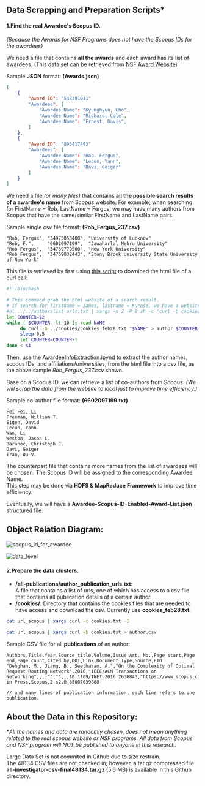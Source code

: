 ## Data Scrapping and Preparation Scripts*

#### 1.Find the real Awardee's Scopus ID.
*(Because the Awards for NSF Programs does not have the Scopus IDs for the awardees)*   

We need a file that contains **all the awards** and each award has its list of awardees. (This data set can be retrieved from [NSF Award Website][NSF])
  
Sample **JSON** format: **(Awards.json)**  
```json
[
    {
        "Award ID": "548391011"
        "Awardees": [
            "Awardee Name": "Kyunghyun, Cho",
            "Awardee Name": "Richard, Cole",
            "Awardee Name": "Ernest, Davis",
        ]
    },
    {
        "Award ID": "893417493"
        "Awardees": [
            "Awardee Name": "Rob, Fergus",
            "Awardee Name": "Lecun, Yann",
            "Awardee Name": "Davi, Geiger"
        ]
    }
]
```

We need a file *(or many files)* that contains **all the possible search results of a awardee's name** from Scopus website. For example, when searching for FirstName = Rob, LastName = Fergus, we may have many authors from Scopus that have the same/similar FirstName and LastName pairs.  

Sample single csv file format: **(Rob_Fergus_237.csv)**
```text
"Rob, Fergus", "34975053400", "University of Lucknow"
"Rob, F.",     "6602097199",  "Jawaharlal Nehru University"
"Rob Fergus",  "34769779500", "New York University"
"Rob Fergus",  "34769032443", "Stony Brook University State University of New York"
```

This file is retrieved by first using [this script][get_authors_html_page] to download the html file of a curl call:
```sh
#! /bin/bash

# This command grab the html website of a search result.
# if search for firstname = James, lastname = Kurose, we have a website specifically for all possible James Kurose
#nl ../../authorslist_urls.txt | xargs -n 2 -P 8 sh -c 'curl -b cookies_feb28.txt "$1" > author-$0.html'
let COUNTER=$2
while [ $COUNTER -lt 10 ]; read NAME
     do curl -b ../cookies/cookies_feb28.txt "$NAME" > author_$COUNTER.html
     sleep 0.5
     let COUNTER=COUNTER+1
done < $1
```

Then, use the [AwardeeInfoExtraction.ipynd][htmltocsv] to extract the author names, scopus IDs, and affiliations/universities, from the html file into a csv file, as the above sample *Rob_Fergus_237.csv* shown. 

Base on a Scopus ID, we can retrieve a list of co-authors from Scopus. *(We will scrap the data from the website to local just to improve time efficiency.)*  

Sample co-author file format: **(6602097199.txt)**
```text
Fei-Fei, Li
Freeman, William T.
Eigen, David
Lecun, Yann
Wan, Li
Weston, Jason L.
Baranec, Christoph J.
Davi, Geiger
Tran, Du V.
```

The counterpart file that contains more names from the list of awardees will be chosen. The Scopus ID will be assigned to the corresponding Awardee Name.  
This step may be done via **HDFS & MapReduce Framework** to improve time efficiency.

Eventually, we will have a **Awardee-Scopus-ID-Enabled-Award-List.json** structured file.

## Object Relation Diagram:
![scopus_id_for_awardee](https://github.com/lizichen/collaboration_networks/blob/master/Data_Scrapping_And_PreProcess/Report_and_logs/FunctionalLevel.jpg "Diagram to show how to get the real Scopus ID for an awardee")

![data_level](https://github.com/lizichen/collaboration_networks/blob/master/Data_Scrapping_And_PreProcess/Report_and_logs/DataLevel.jpg "Diagram to show how to get the real Scopus ID for an awardee")



#### 2.Prepare the data clusters.  

- **/all-publications/author_publication_urls.txt**:   
  A file that contains a list of urls, one of which has access to a csv file that contains all publication details of a certain author.
- **/cookies/**: Directory that contains the cookies files that are needed to have access and download the csv. Currently use **cookies_feb28.txt**. 

```sh
cat url_scopus | xargs curl -c cookies.txt -I
```

```sh
cat url_scopus | xargs curl -b cookies.txt > author.csv
```

Sample CSV file for all **publications** of an author:
```text
Authors,Title,Year,Source title,Volume,Issue,Art. No.,Page start,Page end,Page count,Cited by,DOI,Link,Document Type,Source,EID
"Dehghan, M., Jiang, B., Seetharam, A.","On the Complexity of Optimal Request Routing Network",2016,"IEEE/ACM Transactions on Networking",,,,"","",,,10.1109/TNET.2016.2636843,"https://www.scopus.com/SampleLink.html",Article in Press,Scopus,2-s2.0-85007039888

// and many lines of publication information, each line refers to one publication.
```

## About the Data in this Repository:

**All the names and data are randomly chosen, does not mean anything related to the real scopus website or NSF programs. All data from Scopus and NSF program will NOT be published to anyone in this research.*

Large Data Set is not commited in Github due to size restrain.  
The 48134 CSV files are not checked in; however, a tar.gz compressed file **all-investigator-csv-final48134.tar.gz** (5.6 MB) is available in this Github directory.

[NSF]:https://www.research.gov/common/webapi/awardapisearch-v1.htm
[get_authors_html_page]:https://github.com/lizichen/collaboration_networks/blob/master/Data_Scrapping_And_PreProcess/all-authors-html/get_authors_html_page.sh
[htmltocsv]:https://github.com/lizichen/collaboration_networks/blob/master/Data_Scrapping_And_PreProcess/AwardeeInfoExtraction.ipynb
